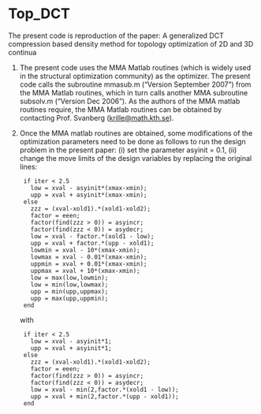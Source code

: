 # Top_DCT
The present code is reproduction of the paper: A generalized DCT compression based density method for topology optimization of 2D and 3D continua

1. The present code uses the MMA Matlab routines (which is widely used in the structural optimization community) as the optimizer. 
The present code calls the subroutine mmasub.m (“Version September 2007”) from the MMA Matlab routines, which in turn calls
another MMA subroutine subsolv.m (“Version Dec 2006”). 
As the authors of the MMA matlab routines require, the MMA Matlab routines can be obtained by contacting Prof. Svanberg (krille@math.kth.se). 

2. Once the MMA matlab routines are obtained, some modifications of the optimization parameters need to be done as follows to run the design problem in the present paper:
(i)  set the parameter asyinit = 0.1, 
(ii) change the move limits of the design variables by replacing the 
     original lines:

        if iter < 2.5 
          low = xval - asyinit*(xmax-xmin); 
          upp = xval + asyinit*(xmax-xmin); 
        else 
          zzz = (xval-xold1).*(xold1-xold2); 
          factor = eeen; 
          factor(find(zzz > 0)) = asyincr; 
          factor(find(zzz < 0)) = asydecr; 
          low = xval - factor.*(xold1 - low); 
          upp = xval + factor.*(upp - xold1); 
          lowmin = xval - 10*(xmax-xmin); 
          lowmax = xval - 0.01*(xmax-xmin); 
          uppmin = xval + 0.01*(xmax-xmin); 
          uppmax = xval + 10*(xmax-xmin); 
          low = max(low,lowmin); 
          low = min(low,lowmax); 
          upp = min(upp,uppmax); 
          upp = max(upp,uppmin); 
        end

     with

        if iter < 2.5 
          low = xval - asyinit*1; 
          upp = xval + asyinit*1; 
        else 
          zzz = (xval-xold1).*(xold1-xold2); 
          factor = eeen; 
          factor(find(zzz > 0)) = asyincr; 
          factor(find(zzz < 0)) = asydecr; 
          low = xval - min(2,factor.*(xold1 - low)); 
          upp = xval + min(2,factor.*(upp - xold1)); 
        end
